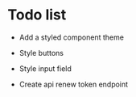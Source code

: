 # Todo list

* Add a styled component theme
* Style buttons
* Style input field

* Create api renew token endpoint
